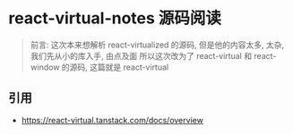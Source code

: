 # react-virtual-notes 源码阅读

> 前言: 这次本来想解析 react-virtualized 的源码, 但是他的内容太多, 太杂, 我们先从小的库入手, 由点及面
> 所以这次改为了 react-virtual 和 react-window 的源码, 这篇就是 react-virtual




## 引用

- https://react-virtual.tanstack.com/docs/overview 
